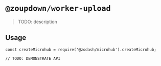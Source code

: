 # `@zoupdown/worker-upload`

> TODO: description

## Usage

```
const createMicrohub = require('@zodash/microhub').createMicrohub;

// TODO: DEMONSTRATE API
```
